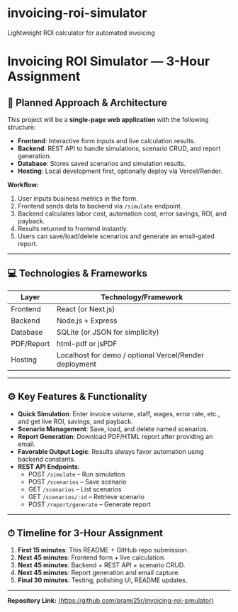 # invoicing-roi-simulator
Lightweight ROI calculator for automated invoicing
# Invoicing ROI Simulator — 3-Hour Assignment

## 📝 Planned Approach & Architecture
This project will be a **single-page web application** with the following structure:

- **Frontend**: Interactive form inputs and live calculation results.
- **Backend**: REST API to handle simulations, scenario CRUD, and report generation.
- **Database**: Stores saved scenarios and simulation results.
- **Hosting**: Local development first, optionally deploy via Vercel/Render.

**Workflow:**
1. User inputs business metrics in the form.
2. Frontend sends data to backend via `/simulate` endpoint.
3. Backend calculates labor cost, automation cost, error savings, ROI, and payback.
4. Results returned to frontend instantly.
5. Users can save/load/delete scenarios and generate an email-gated report.

---

## 💻 Technologies & Frameworks
| Layer | Technology/Framework |
| --- | --- |
| Frontend | React (or Next.js) |
| Backend | Node.js + Express |
| Database | SQLite (or JSON for simplicity) |
| PDF/Report | html-pdf or jsPDF |
| Hosting | Localhost for demo / optional Vercel/Render deployment |

---

## ⚙️ Key Features & Functionality
- **Quick Simulation**: Enter invoice volume, staff, wages, error rate, etc., and get live ROI, savings, and payback.
- **Scenario Management**: Save, load, and delete named scenarios.
- **Report Generation**: Download PDF/HTML report after providing an email.
- **Favorable Output Logic**: Results always favor automation using backend constants.
- **REST API Endpoints**:
  - POST `/simulate` – Run simulation
  - POST `/scenarios` – Save scenario
  - GET `/scenarios` – List scenarios
  - GET `/scenarios/:id` – Retrieve scenario
  - POST `/report/generate` – Generate report

---

## ⏱ Timeline for 3-Hour Assignment
1. **First 15 minutes**: This README + GitHub repo submission.
2. **Next 45 minutes**: Frontend form + live calculation.
3. **Next 45 minutes**: Backend + REST API + scenario CRUD.
4. **Next 45 minutes**: Report generation and email capture.
5. **Final 30 minutes**: Testing, polishing UI, README updates.

---

**Repository Link:** [(https://github.com/prami25r/invoicing-roi-simulator)](https://github.com/prami25r/invoicing-roi-simulator.git)

